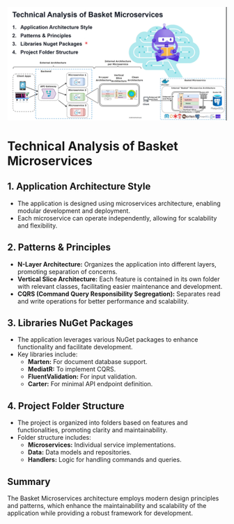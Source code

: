![alt text](./Images/image.png)
# Technical Analysis of Basket Microservices

## 1. Application Architecture Style
- The application is designed using microservices architecture, enabling modular development and deployment.
- Each microservice can operate independently, allowing for scalability and flexibility.

## 2. Patterns & Principles
- **N-Layer Architecture:** Organizes the application into different layers, promoting separation of concerns.
- **Vertical Slice Architecture:** Each feature is contained in its own folder with relevant classes, facilitating easier maintenance and development.
- **CQRS (Command Query Responsibility Segregation):** Separates read and write operations for better performance and scalability.

## 3. Libraries NuGet Packages
- The application leverages various NuGet packages to enhance functionality and facilitate development.
- Key libraries include:
  - **Marten:** For document database support.
  - **MediatR:** To implement CQRS.
  - **FluentValidation:** For input validation.
  - **Carter:** For minimal API endpoint definition.

## 4. Project Folder Structure
- The project is organized into folders based on features and functionalities, promoting clarity and maintainability.
- Folder structure includes:
  - **Microservices:** Individual service implementations.
  - **Data:** Data models and repositories.
  - **Handlers:** Logic for handling commands and queries.

## Summary
The Basket Microservices architecture employs modern design principles and patterns, which enhance the maintainability and scalability of the application while providing a robust framework for development.